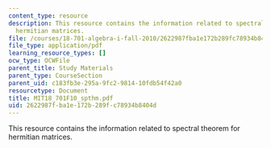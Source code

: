 ```yaml
---
content_type: resource
description: This resource contains the information related to spectral theorem for
  hermitian matrices.
file: /courses/18-701-algebra-i-fall-2010/2622987fba1e172b289fc78934b8404d_MIT18_701F10_spthm.pdf
file_type: application/pdf
learning_resource_types: []
ocw_type: OCWFile
parent_title: Study Materials
parent_type: CourseSection
parent_uid: c183fb3e-295a-9fc2-9814-10fdb54f42a0
resourcetype: Document
title: MIT18_701F10_spthm.pdf
uid: 2622987f-ba1e-172b-289f-c78934b8404d
---
```

This resource contains the information related to spectral theorem for hermitian matrices.

